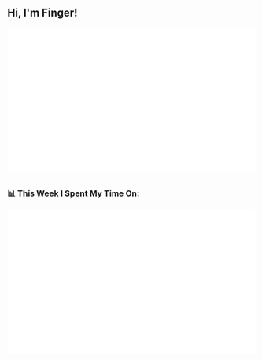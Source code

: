<h2> Hi, I'm Finger!</h2>

<img align="right" src="https://raw.githubusercontent.com/spianmo/github-stats/master/generated/overview.svg#gh-light-mode-only">

<!-- <img align="right" height="160em" src="https://github-readme-stats-eight-theta.vercel.app/api/top-langs/?username=spianmo&layout=compact&langs_count=8&theme=algolia"/>	 -->
	
```go
package main

type Me struct {
	Name   string
	Job    string
	Code   string
	Skills string
}

func main() {
	me := &Me{
		Name:   "Finger",
		Job:    "Client-side Engineer",
		Code:   "Java, Kotlin, C#, Rust and C++ and Others",
		Skills: "Android, Security, Cross-platform client, NLP, CV, ASR ^o^",
	}
	_ = me
}
```


<h3>📊 This Week I Spent My Time On:</h3>
<img align='right' src="https://raw.githubusercontent.com/spianmo/github-stats/master/generated/languages.svg#gh-light-mode-only">

<!--START_SECTION:waka-->

```txt
Kotlin                 12 hrs 45 mins  ███████████▓░░░░░░░░░░░░░   46.59 %
Java                   5 hrs 29 mins   █████░░░░░░░░░░░░░░░░░░░░   20.04 %
Groovy                 2 hrs 46 mins   ██▓░░░░░░░░░░░░░░░░░░░░░░   10.12 %
Gradle                 2 hrs 24 mins   ██▒░░░░░░░░░░░░░░░░░░░░░░   08.80 %
Java Properties        1 hr            █░░░░░░░░░░░░░░░░░░░░░░░░   03.68 %
```

<!--END_SECTION:waka-->
